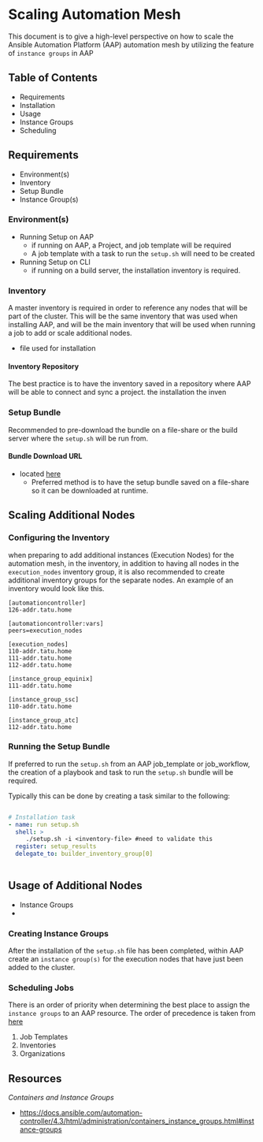 <!-- 
TODO: 
- Create YAML format of the inventory
- 

-->

# Scaling Automation Mesh 
This document is to give a high-level perspective on how to scale the Ansible Automation Platform (AAP) automation mesh by utilizing the feature of `instance groups` in AAP

## Table of Contents
- Requirements
- Installation
- Usage
- Instance Groups
- Scheduling


## Requirements

- Environment(s)
- Inventory
- Setup Bundle
- Instance Group(s)

### Environment(s)
- Running Setup on AAP
    - if running on AAP, a Project, and job template will be required
    - A job template with a task to run the `setup.sh` will need to be created
- Running Setup on CLI
    - if running on a build server, the installation inventory is required. 

### Inventory
A master inventory is required in order to reference any nodes that will be part of the cluster.  This will be the same inventory that was used when installing AAP, and will be the main inventory that will be used when running a job to add or scale additional nodes.

- file used for installation

#### Inventory Repository
The best practice is to have the inventory saved in a repository where AAP
will be able to connect and sync a project.  the installation the inven

### Setup Bundle
Recommended to pre-download the bundle on a file-share or the build server where the `setup.sh` will be run from.  

#### Bundle Download URL
- located [here](https://ansible.com/)
    - Preferred method is to have the setup bundle saved on a file-share 
so it can be downloaded at runtime.  

## Scaling Additional Nodes
### Configuring the Inventory

when preparing to add additional instances (Execution Nodes) for the automation mesh, in the inventory, in addition to having all nodes in the `execution_nodes` inventory group, it is also recommended to create additional inventory groups for the separate nodes.  An example of an inventory would look like this. 

```console
[automationcontroller]
126-addr.tatu.home 

[automationcontroller:vars]
peers=execution_nodes

[execution_nodes]
110-addr.tatu.home
111-addr.tatu.home
112-addr.tatu.home

[instance_group_equinix]
111-addr.tatu.home 

[instance_group_ssc]
110-addr.tatu.home 

[instance_group_atc]
112-addr.tatu.home 
```

### Running the Setup Bundle
If preferred to run the `setup.sh` from an AAP job_template or job_workflow, 
the creation of a playbook and task to run the `setup.sh` bundle will be required.

Typically this can be done by creating a task similar to the following:

```yaml

# Installation task
- name: run setup.sh
  shell: >
     ./setup.sh -i <inventory-file> #need to validate this
  register: setup_results
  delegate_to: builder_inventory_group[0]
    
```

## Usage of Additional Nodes
- Instance Groups
- 
<!--
### Configuring Environment
### Using the Inventory
-->

### Creating Instance Groups
After the installation of the `setup.sh` file has been completed, within AAP create 
an `instance group(s)` for the execution nodes that have just been added to the cluster.

### Scheduling Jobs
There is an order of priority when determining the best place to assign the `instance groups` to an AAP resource.  The order of precedence is taken from [here](https://docs.ansible.com/automation-controller/4.3/html/administration/containers_instance_groups.html#instance-groups)

1. Job Templates
2. Inventories
3. Organizations


## Resources 
*Containers and Instance Groups*
- https://docs.ansible.com/automation-controller/4.3/html/administration/containers_instance_groups.html#instance-groups


